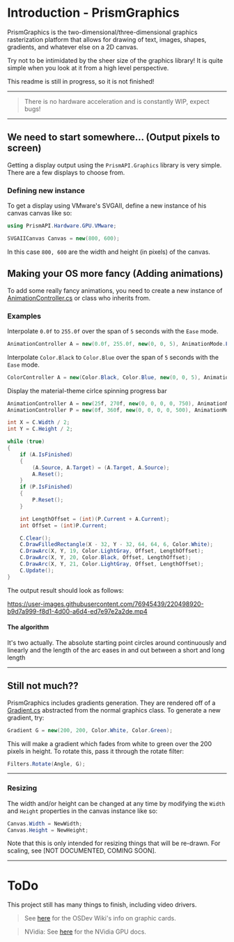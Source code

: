 # Introduction - PrismGraphics

PrismGraphics is the two-dimensional/three-dimensional graphics rasterization platform that allows for drawing of text, images, shapes, gradients, and whatever else on a 2D canvas.

Try not to be intimidated by the sheer size of the graphics library! It is quite simple when you look at it from a high level perspective.

This readme is still in progress, so it is not finished!

<hr/>

> There is no hardware acceleration and is constantly WIP, expect bugs!

<hr/>

## We need to start somewhere... (Output pixels to screen)

Getting a display output using the ``PrismAPI.Graphics`` library is very simple. There are a few displays to choose from.

### Defining new instance

To get a display using VMware's SVGAII, define a new instance of his canvas canvas like so:

```cs
using PrismAPI.Hardware.GPU.VMware;

SVGAIICanvas Canvas = new(800, 600);
```

In this case ``800, 600`` are the width and height (in pixels) of the canvas.

## Making your OS more fancy (Adding animations)
To add some really fancy animations, you need to create a new instance of [AnimationController.cs](https://github.com/Project-Prism/Prism-OS/blob/main/PrismAPI/Graphics/Animation/AnimationController.cs) or class who inherits from.

### Examples

Interpolate ``0.0f`` to ``255.0f`` over the span of ``5`` seconds with the ``Ease`` mode.
```cs
AnimationController A = new(0.0f, 255.0f, new(0, 0, 5), AnimationMode.Ease);
```


Interpolate ``Color.Black`` to ``Color.Blue`` over the span of ``5`` seconds with the ``Ease`` mode.
```cs
ColorController A = new(Color.Black, Color.Blue, new(0, 0, 5), AnimationMode.Ease);
```

Display the material-theme cirlce spinning progress bar
```cs
AnimationController A = new(25f, 270f, new(0, 0, 0, 0, 750), AnimationMode.Ease);
AnimationController P = new(0f, 360f, new(0, 0, 0, 0, 500), AnimationMode.Linear);

int X = C.Width / 2;
int Y = C.Height / 2;

while (true)
{
	if (A.IsFinished)
	{
		(A.Source, A.Target) = (A.Target, A.Source);
		A.Reset();
	}
	if (P.IsFinished)
	{
		P.Reset();
	}

	int LengthOffset = (int)(P.Current + A.Current);
	int Offset = (int)P.Current;

	C.Clear();
	C.DrawFilledRectangle(X - 32, Y - 32, 64, 64, 6, Color.White);
	C.DrawArc(X, Y, 19, Color.LightGray, Offset, LengthOffset);
	C.DrawArc(X, Y, 20, Color.Black, Offset, LengthOffset);
	C.DrawArc(X, Y, 21, Color.LightGray, Offset, LengthOffset);
	C.Update();
}
```
The output result should look as follows:

https://user-images.githubusercontent.com/76945439/220498920-b9d7a999-f8d1-4d00-a6d4-ed7e97e2a2de.mp4

#### The algorithm
It's two actually. The absolute starting point circles around continuously and linearly and the length of the arc eases in and out between a short and long length

<hr/>

## Still not much??

PrismGraphics includes gradients generation. They are rendered off of a [Gradient.cs](https://github.com/Project-Prism/Prism-OS/blob/main/PrismAPI/Graphics/Gradient.cs) abstracted from the normal graphics class.
To generate a new gradient, try:

```cs
Gradient G = new(200, 200, Color.White, Color.Green);
```

This will make a gradient which fades from white to green over the 200 pixels in height.
To rotate this, pass it through the rotate filter:

```cs
Filters.Rotate(Angle, G);
```

<hr/>

### Resizing

The width and/or height can be changed at any time by modifying the ``Width`` and ``Height`` properties in the canvas instance like so:

```cs
Canvas.Width = NewWidth;
Canvas.Height = NewHeight;
```

Note that this is only intended for resizing things that will be re-drawn. For scaling, see [NOT DOCUMENTED, COMING SOON].

<hr/>

# ToDo

This project still has many things to finish, including video drivers.

> See [here](https://wiki.osdev.org/Accelerated_Graphic_Cards) for the OSDev Wiki's info on graphic cards.

> NVidia: See [here](https://nvidia.github.io/open-gpu-doc/) for the NVidia GPU docs.

